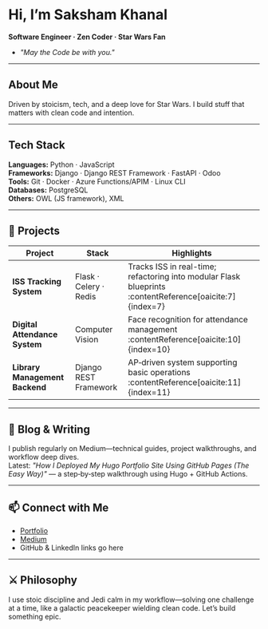 # Hi, I’m **Saksham Khanal**  
**Software Engineer · Zen Coder · Star Wars Fan**

* _"May the Code be with you."_

---

## About Me  
Driven by stoicism, tech, and a deep love for Star Wars. I build stuff that matters with clean code and intention.

---

## Tech Stack  
**Languages:** Python · JavaScript  
**Frameworks:** Django · Django REST Framework · FastAPI · Odoo  
**Tools:** Git · Docker · Azure Functions/APIM · Linux CLI  
**Databases:** PostgreSQL  
**Others:** OWL (JS framework), XML  

---

## 🔧 Projects  
| Project | Stack | Highlights |
|--------|-------|------------|
| **ISS Tracking System** | Flask · Celery · Redis | Tracks ISS in real-time; refactoring into modular Flask blueprints :contentReference[oaicite:7]{index=7} |
| **Digital Attendance System** | Computer Vision | Face recognition for attendance management :contentReference[oaicite:10]{index=10} |
| **Library Management Backend** | Django REST Framework | AP‑driven system supporting basic operations :contentReference[oaicite:11]{index=11} |

---

## 📝 Blog & Writing  
I publish regularly on Medium—technical guides, project walkthroughs, and workflow deep dives.  
Latest: *"How I Deployed My Hugo Portfolio Site Using GitHub Pages (The Easy Way)"* — a step‑by‑step walkthrough using Hugo + GitHub Actions.

---

## 📫 Connect with Me  
- [Portfolio](https://sakshamkhanal.com.np)  
- [Medium](https://medium.com/@saksham.khanal01)  
- GitHub & LinkedIn links go here

---

## ⚔️ Philosophy  
I use stoic discipline and Jedi calm in my workflow—solving one challenge at a time, like a galactic peacekeeper wielding clean code. Let’s build something epic.  
